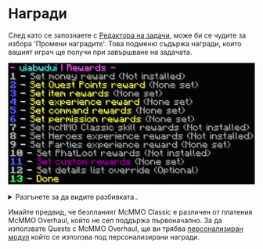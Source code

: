 # Награди

След като се запознаете с [Редактора на задачи](../setup/quests-editor.md), може би се чудите за избора 'Промени наградите'. Това подменю съдържа награди, които вашият играч ще получи при завършване на задачата.

![](../.gitbook/assets/rewards.png)

<details>

<summary>Разгънете за да видите разбивката..</summary>

1. Парична награда чрез [Vault](https://pikamug.gitbook.io/quests/beginner/dependencies#vault)
2. Точки за използване като изискване за задача
3. Предметна награда като Смадагди и Диаманти
4. Награда ванила опит
5. Изпълнете команда от конзолата (`<player>` замества името)
6. Дайте разрешение на играча от конзолата чрез Vault
7. [mcMMO Classic](https://pikamug.gitbook.io/quests/beginner/dependencies#mcmmo-classic) награда за опит и нива
8. [Heroes](https://pikamug.gitbook.io/quests/beginner/dependencies#heroes) награда за нива
9. [Parties](https://pikamug.gitbook.io/quests/beginner/dependencies#parties) награда за нива
10. Награда от [Персонализиран модул](https://pikamug.gitbook.io/quests/casual/modules)
11. Персонализирано съобщение, показано на играча, описващо неговите награди.
12. Завършете работата по наградите си за задачата

</details>

Имайте предвид, че безпланият McMMO Classic е различен от платения McMMO Overhaul, който не сеп поддържа първоначално. За да използвате Quests с McMMO Overhaul, ще ви трябва [персонализиран модул](https://pikamug.gitbook.io/quests/casual/modules#mcmmo-overhaul) който се използва под персонализирани награди.

